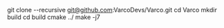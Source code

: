 git clone --recursive git@github.com:VarcoDevs/Varco.git
cd Varco
mkdir build
cd build
cmake ../
make -j7
